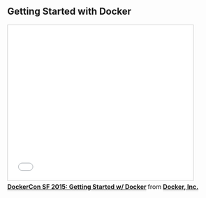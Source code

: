 <!--
{
"name" : "getting-started-with-docker",
"version" : "0.1",
"title" : "Getting Started with Docker",
"description" : "Learn about the latest developments in the Docker world.",
"freshnessDate" : 2015-06-24,
"license" : "All Rights Reserved"
}
-->

<!-- @section -->

## Getting Started with Docker

<!-- @asset, "contentType": "outlearn/video", "provider": "youtube", "url": "https://www.youtube.com/embed/zOyQx9vM9Ac" -->

<iframe src="//www.slideshare.net/slideshow/embed_code/key/7KExf3KcnJ4ZXh" width="425" height="355" frameborder="0" marginwidth="0" marginheight="0" scrolling="no" style="border:1px solid #CCC; border-width:1px; margin-bottom:5px; max-width: 100%;" allowfullscreen> </iframe> <div style="margin-bottom:5px"> <strong> <a href="//www.slideshare.net/Docker/dockercon-sf-2015-getting-started-w-d" title="DockerCon SF 2015: Getting Started w/ Docker" target="_blank">DockerCon SF 2015: Getting Started w/ Docker</a> </strong> from <strong><a href="//www.slideshare.net/Docker" target="_blank">Docker, Inc.</a></strong> </div>
